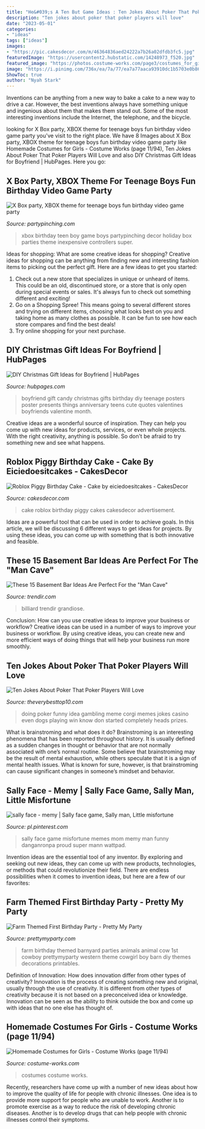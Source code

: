 ```yaml
---
title: "He&#039;s A Ten But Game Ideas : Ten Jokes About Poker That Poker Players Will Love"
description: "Ten jokes about poker that poker players will love"
date: "2023-05-01"
categories:
- "ideas"
tags: ["ideas"]
images:
- "https://pic.cakesdecor.com/m/46364836aed24222a7b26a02dfdb3fc5.jpg"
featuredImage: "https://usercontent2.hubstatic.com/14248973_f520.jpg"
featured_image: "https://photos.costume-works.com/page3/costumes_for_girls-11_3.jpg"
image: "https://i.pinimg.com/736x/ea/7a/77/ea7a77aaca93910dc1b5703e0b86de5a.jpg"
ShowToc: true
author: "Nyah Stark"
---
```



Inventions can be anything from a new way to bake a cake to a new way to drive a car. However, the best inventions always have something unique and ingenious about them that makes them stand out. Some of the most interesting inventions include the Internet, the telephone, and the bicycle.

	

		
looking for X Box party, XBOX theme for teenage boys fun birthday video game party you've visit to the right place. We have 8 Images about X Box party, XBOX theme for teenage boys fun birthday video game party like Homemade Costumes for Girls - Costume Works (page 11/94), Ten Jokes About Poker That Poker Players Will Love and also DIY Christmas Gift Ideas for Boyfriend | HubPages. Here you go:
		
    
## X Box Party, XBOX Theme For Teenage Boys Fun Birthday Video Game Party

<img loading=lazy src="http://www.partypinching.com/s/cc_images/cache_2878053404.jpeg?t=1313534932" onerror="this.onerror=null;this.src='https://tse3.mm.bing.net/th?id=OIP.I8FzcDRLIdelpQgzsX2cygAAAA&amp;pid=15.1';" alt="X Box party, XBOX theme for teenage boys fun birthday video game party">

_Source: partypinching.com_

>xbox birthday teen boy game boys partypinching decor holiday box parties theme inexpensive controllers super. 

	

Ideas for shopping: What are some creative ideas for shopping?
Creative ideas for shopping can be anything from finding new and interesting fashion items to picking out the perfect gift. Here are a few ideas to get you started: 
1. Check out a new store that specializes in unique or unheard of items. This could be an old, discontinued store, or a store that is only open during special events or sales. It's always fun to check out something different and exciting! 
2. Go on a Shopping Spree! This means going to several different stores and trying on different items, choosing what looks best on you and taking home as many clothes as possible. It can be fun to see how each store compares and find the best deals! 
3. Try online shopping for your next purchase.

    
## DIY Christmas Gift Ideas For Boyfriend | HubPages

<img loading=lazy src="https://usercontent2.hubstatic.com/14248973_f520.jpg" onerror="this.onerror=null;this.src='https://tse2.mm.bing.net/th?id=OIP.WidPi4z4h6ZLekeVQs9uWwHaJ6&amp;pid=15.1';" alt="DIY Christmas Gift Ideas for Boyfriend | HubPages">

_Source: hubpages.com_

>boyfriend gift candy christmas gifts birthday diy teenage posters poster presents things anniversary teens cute quotes valentines boyfriends valentine month. 

	

Creative ideas are a wonderful source of inspiration. They can help you come up with new ideas for products, services, or even whole projects. With the right creativity, anything is possible. So don't be afraid to try something new and see what happens.

    
## Roblox Piggy Birthday Cake - Cake By Eiciedoesitcakes - CakesDecor

<img loading=lazy src="https://pic.cakesdecor.com/m/46364836aed24222a7b26a02dfdb3fc5.jpg" onerror="this.onerror=null;this.src='https://tse2.mm.bing.net/th?id=OIP.0xJnZIyZmYyrULBm38UgfAHaLu&amp;pid=15.1';" alt="Roblox Piggy Birthday Cake - Cake by eiciedoesitcakes - CakesDecor">

_Source: cakesdecor.com_

>cake roblox birthday piggy cakes cakesdecor advertisement. 

	

Ideas are a powerful tool that can be used in order to achieve goals. In this article, we will be discussing 6 different ways to get ideas for projects. By using these ideas, you can come up with something that is both innovative and feasible.

    
## These 15 Basement Bar Ideas Are Perfect For The &quot;Man Cave&quot;

<img loading=lazy src="https://cdn.trendir.com/wp-content/uploads/2017/08/grandiose-basement-bar-design.jpg" onerror="this.onerror=null;this.src='https://tse2.mm.bing.net/th?id=OIP.DE6aH6cabuoKsHWhcw1H-wHaFj&amp;pid=15.1';" alt="These 15 Basement Bar Ideas Are Perfect For the &quot;Man Cave&quot;">

_Source: trendir.com_

>billiard trendir grandiose. 

	

Conclusion: How can you use creative ideas to improve your business or workflow?
Creative ideas can be used in a number of ways to improve your business or workflow. By using creative ideas, you can create new and more efficient ways of doing things that will help your business run more smoothly.

    
## Ten Jokes About Poker That Poker Players Will Love

<img loading=lazy src="https://i2.wp.com/theverybesttop10.com/wp-content/uploads/2018/01/Ten-Jokes-About-Poker-That-Poker-Players-Will-Love.jpg?fit=600%2C600&amp;ssl=1" onerror="this.onerror=null;this.src='https://tse1.mm.bing.net/th?id=OIP.DWu8EGWNvqQFX-Vf5oANnwHaHa&amp;pid=15.1';" alt="Ten Jokes About Poker That Poker Players Will Love">

_Source: theverybesttop10.com_

>doing poker funny idea gambling meme corgi memes jokes casino even dogs playing win know don started completely heads prizes. 

	

What is brainstroming and what does it do?
Brainstroming is an interesting phenomena that has been reported throughout history. It is usually defined as a sudden changes in thought or behavior that are not normally associated with one’s normal routine. Some believe that brainstroming may be the result of mental exhaustion, while others speculate that it is a sign of mental health issues. What is known for sure, however, is that brainstroming can cause significant changes in someone’s mindset and behavior.

    
## Sally Face - Memy | Sally Face Game, Sally Man, Little Misfortune

<img loading=lazy src="https://i.pinimg.com/736x/ea/7a/77/ea7a77aaca93910dc1b5703e0b86de5a.jpg" onerror="this.onerror=null;this.src='https://tse4.mm.bing.net/th?id=OIP.Aqq2JrVmt1N34H_xhh6fZQHaGk&amp;pid=15.1';" alt="sally face - memy | Sally face game, Sally man, Little misfortune">

_Source: pl.pinterest.com_

>sally face game misfortune memes mom memy man funny danganronpa proud super mann wattpad. 

	

Invention ideas are the essential tool of any inventor. By exploring and seeking out new ideas, they can come up with new products, technologies, or methods that could revolutionize their field. There are endless possibilities when it comes to invention ideas, but here are a few of our favorites:

    
## Farm Themed First Birthday Party - Pretty My Party

<img loading=lazy src="http://www.prettymyparty.com/wp-content/uploads/2016/04/farm-themed-1st-birthday-party-6.jpg" onerror="this.onerror=null;this.src='https://tse1.mm.bing.net/th?id=OIP.QheoSOHEutwB3XVyYSNjogAAAA&amp;pid=15.1';" alt="Farm Themed First Birthday Party - Pretty My Party">

_Source: prettymyparty.com_

>farm birthday themed barnyard parties animals animal cow 1st cowboy prettymyparty western theme cowgirl boy barn diy themes decorations printables. 

	

Definition of Innovation: How does innovation differ from other types of creativity?
Innovation is the process of creating something new and original, usually through the use of creativity. It is different from other types of creativity because it is not based on a preconceived idea or knowledge. Innovation can be seen as the ability to think outside the box and come up with ideas that no one else has thought of.

    
## Homemade Costumes For Girls - Costume Works (page 11/94)

<img loading=lazy src="https://photos.costume-works.com/page3/costumes_for_girls-11_3.jpg" onerror="this.onerror=null;this.src='https://tse3.mm.bing.net/th?id=OIP.b9ksR8dGi_4WMjTqgHf9UgHaOV&amp;pid=15.1';" alt="Homemade Costumes for Girls - Costume Works (page 11/94)">

_Source: costume-works.com_

>costumes costume works. 

	

Recently, researchers have come up with a number of new ideas about how to improve the quality of life for people with chronic illnesses. One idea is to provide more support for people who are unable to work. Another is to promote exercise as a way to reduce the risk of developing chronic diseases. Another is to develop drugs that can help people with chronic illnesses control their symptoms.

